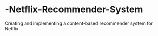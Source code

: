 # -Netflix-Recommender-System
Creating and implementing a content-based recommender system for Netflix
